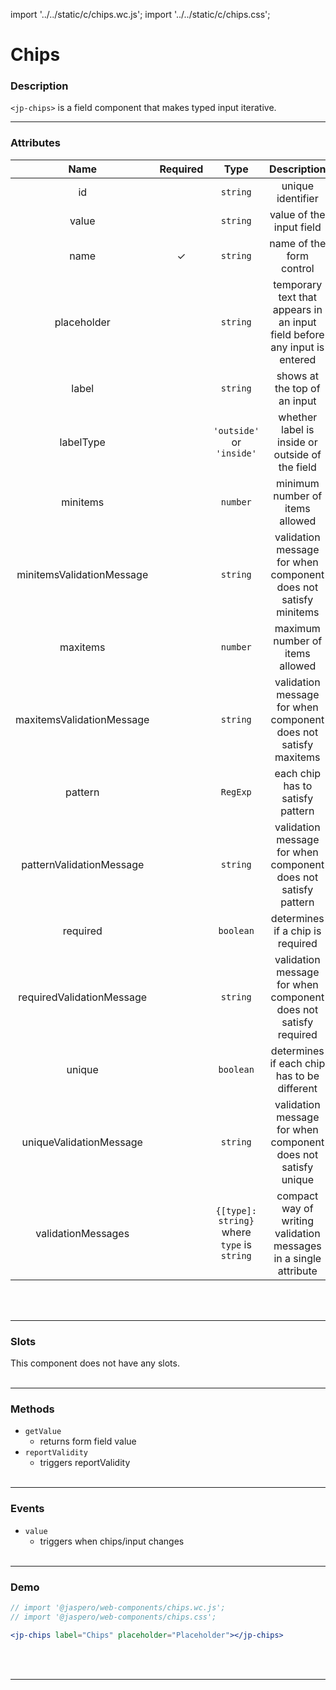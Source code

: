 import '../../static/c/chips.wc.js';
import '../../static/c/chips.css';

# Chips

### Description

`<jp-chips>` is a field component that makes typed input iterative.
****

### Attributes

|         **Name**          | **Required** |                  **Type**                   |                              **Description**                              |
| :-----------------------: | :----------: | :-----------------------------------------: | :-----------------------------------------------------------------------: |
|            id             |              |                  `string`                   |                             unique identifier                             |
|           value           |              |                  `string`                   |                         value of the input field                          |
|           name            |      ✓       |                  `string`                   |                         name of the form control                          |
|        placeholder        |              |                  `string`                   | temporary text that appears in an input field before any input is entered |
|           label           |              |                  `string`                   |                       shows at the top of an input                        |
|         labelType         |              |          `'outside'` or `'inside'`          |              whether label is inside or outside of the field              |
|         minitems          |              |                  `number`                   |                      minimum number of items allowed                      |
| minitemsValidationMessage |              |                  `string`                   |      validation message for when component does not satisfy minitems      |
|         maxitems          |              |                  `number`                   |                      maximum number of items allowed                      |
| maxitemsValidationMessage |              |                  `string`                   |      validation message for when component does not satisfy maxitems      |
|          pattern          |              |                  `RegExp`                   |                     each chip has to satisfy pattern                      |
| patternValidationMessage  |              |                  `string`                   |      validation message for when component does not satisfy pattern       |
|         required          |              |                  `boolean`                  |                     determines if a chip is required                      |
| requiredValidationMessage |              |                  `string`                   |      validation message for when component does not satisfy required      |
|          unique           |              |                  `boolean`                  |                determines if each chip has to be different                |
|  uniqueValidationMessage  |              |                  `string`                   |       validation message for when component does not satisfy unique       |
|    validationMessages     |              | `{[type]: string}` where `type` is `string` |     compact way of writing validation messages in a single attribute      |
<br></br>
****

### Slots

This component does not have any slots.
<br></br>
****

### Methods

- `getValue`
  - returns form field value
- `reportValidity`
  - triggers reportValidity
<br></br>
****

### Events

- `value`
  - triggers when chips/input changes
<br></br>
****

### Demo

```jsx live
// import '@jaspero/web-components/chips.wc.js';
// import '@jaspero/web-components/chips.css';

<jp-chips label="Chips" placeholder="Placeholder"></jp-chips>
```
<br></br>
****